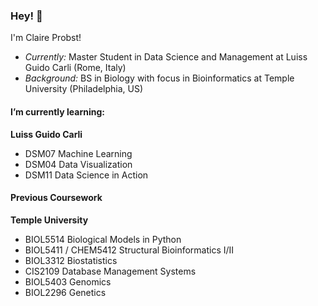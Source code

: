 ### Hey! 👋

I'm Claire Probst!
- _Currently:_ Master Student in Data Science and Management at Luiss Guido Carli (Rome, Italy)
- _Background:_ BS in Biology with focus in Bioinformatics at Temple University (Philadelphia, US)

#### I’m currently learning: 

**Luiss Guido Carli**

- DSM07 Machine Learning
- DSM04 Data Visualization
- DSM11 Data Science in Action

#### Previous Coursework

**Temple University**

- BIOL5514 Biological Models in Python
- BIOL5411 / CHEM5412 Structural Bioinformatics I/II
- BIOL3312 Biostatistics
- CIS2109 Database Management Systems
- BIOL5403 Genomics
- BIOL2296 Genetics

<!--
**clairesprobst/clairesprobst** is a ✨ _special_ ✨ repository because its `README.md` (this file) appears on your GitHub profile.

Here are some ideas to get you started:

- 🔭 I’m currently working on ...
- 🌱 I’m currently learning ...
- 👯 I’m looking to collaborate on ...
- 🤔 I’m looking for help with ...
- 💬 Ask me about ...
- 📫 How to reach me: ...
- 😄 Pronouns: ...
- ⚡ Fun fact: ...
-->
